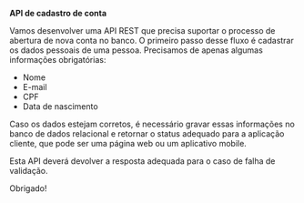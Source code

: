 **API de cadastro de conta**

Vamos desenvolver uma API REST que precisa suportar o processo de abertura de nova conta no banco. O primeiro passo desse fluxo é cadastrar os dados pessoais de uma pessoa. Precisamos de apenas algumas informações obrigatórias:

- Nome
- E-mail
- CPF
- Data de nascimento

Caso os dados estejam corretos, é necessário gravar essas informações no banco de dados relacional e retornar o status adequado para a aplicação cliente, que pode ser uma página web ou um aplicativo mobile.

Esta API deverá devolver a resposta adequada para o caso de falha de validação.

Obrigado!